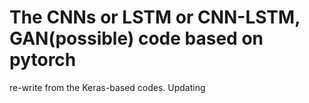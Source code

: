 # The CNNs or LSTM or CNN-LSTM, GAN(possible) code based on pytorch

re-write from the Keras-based codes. Updating
